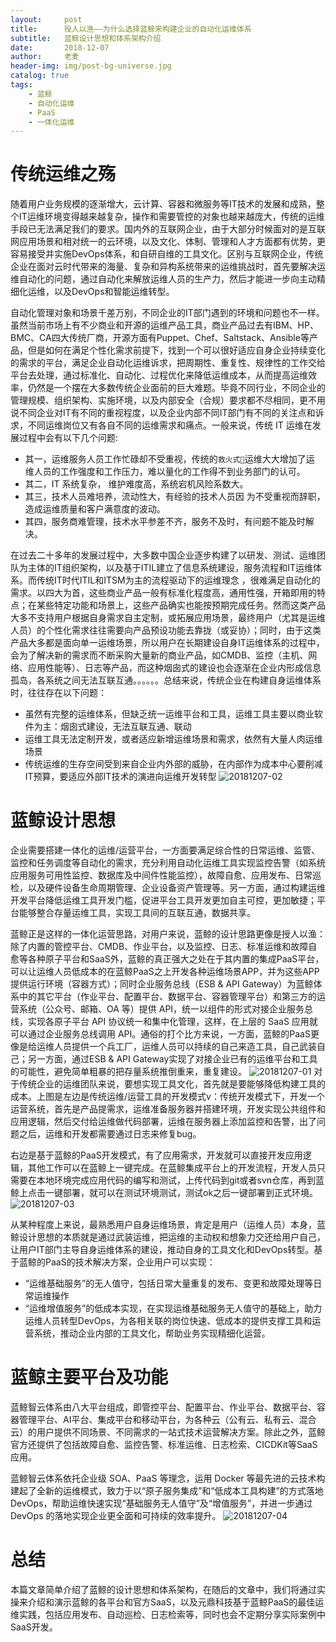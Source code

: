 ```yaml
---
layout:     post
title:      授人以渔——为什么选择蓝鲸来构建企业的自动化运维体系
subtitle:   蓝鲸设计思想和体系架构介绍
date:       2018-12-07
author:     老麦
header-img: img/post-bg-universe.jpg
catalog: true
tags:
    - 蓝鲸
    - 自动化运维
    - PaaS
    - 一体化运维
---
```

# 传统运维之殇

随着用户业务规模的逐渐增大，云计算、容器和微服务等IT技术的发展和成熟，整个IT运维环境变得越来越复杂，操作和需要管控的对象也越来越庞大，传统的运维手段已无法满足我们的要求。国内外的互联网企业，由于大部分时候面对的是互联网应用场景和相对统一的云环境，以及文化、体制、管理和人才方面都有优势，更容易接受并实施DevOps体系，和自研自维的工具文化。区别与互联网企业，传统企业在面对云时代带来的海量、复杂和异构系统带来的运维挑战时，首先要解决运维自动化的问题，通过自动化来解放运维人员的生产力，然后才能进一步向主动精细化运维，以及DevOps和智能运维转型。

自动化管理对象和场景千差万别，不同企业的IT部门遇到的环境和问题也不一样。虽然当前市场上有不少商业和开源的运维产品工具，商业产品过去有IBM、HP、BMC、CA四大传统厂商，开源方面有Puppet、Chef、Saltstack、Ansible等产品，但是如何在满足个性化需求前提下，找到一个可以很好适应自身企业持续变化的需求的平台，满足企业自动化运维诉求，把周期性、重复性、规律性的工作交给平台去处理，通过标准化、自动化、过程优化来降低运维成本，从而提高运维效率，仍然是一个摆在大多数传统企业面前的巨大难题。毕竟不同行业，不同企业的管理规模、组织架构、实施环境，以及内部安全（合规）要求都不尽相同，更不用说不同企业对IT有不同的重视程度，以及企业内部不同IT部门有不同的关注点和诉求，不同运维岗位又有各自不同的运维需求和痛点。一般来说，传统 IT 运维在发展过程中会有以下几个问题:

- 其一，运维服务人员工作忙碌却不受重视，传统的`救火式`运维大大增加了运 维人员的工作强度和工作压力，难以量化的工作得不到业务部门的认可。
- 其二，IT 系统复杂， 维护难度高，系统宕机风险系数大。
- 其三，技术人员难培养，流动性大，有经验的技术人员因 为不受重视而辞职，造成运维质量和客户满意度的波动。
- 其四，服务商难管理，技术水平参差不齐，服务不及时，有问题不能及时解决。

在过去二十多年的发展过程中，大多数中国企业逐步构建了以研发、测试、运维团队为主体的IT组织架构，以及基于ITIL建立了信息系统建设，服务流程和IT运维体系。而传统IT时代ITIL和ITSM为主的流程驱动下的运维理念 ，很难满足自动化的需求。以四大为首，这些商业产品一般有标准化程度高，通用性强，开箱即用的特点；在某些特定功能和场景上，这些产品确实也能按预期完成任务。然而这类产品大多不支持用户根据自身需求自主定制，或拓展应用场景，最终用户（尤其是运维人员）的个性化需求往往需要向产品预设功能去靠拢（或妥协）；同时，由于这类产品大多都是面向单一运维场景，所以用户在长期建设自身IT运维体系的过程中，会为了解决新的需求而不断采购大量新的商业产品，如CMDB、监控（主机、网络、应用性能等）、日志等产品，而这种烟囱式的建设也会逐渐在企业内形成信息孤岛，各系统之间无法互联互通。。。。。。总结来说，传统企业在构建自身运维体系时，往往存在以下问题：

- 虽然有完整的运维体系，但缺乏统一运维平台和工具，运维工具主要以商业软件为主：烟囱式建设，无法互联互通、联动
- 运维工具无法定制开发，或者适应新增运维场景和需求，依然有大量人肉运维场景
- 传统运维的生存空间受到来自企业内外部的威胁，在内部作为成本中心要削减IT预算，要适应外部IT技术的演进向运维开发转型
![20181207-02](http://img.yuandingit.com/20181207-02.png)

# 蓝鲸设计思想

企业需要搭建一体化的运维/运营平台，一方面要满足综合性的日常运维、监管、监控和任务调度等自动化的需求，充分利用自动化运维工具实现监控告警（如系统应用服务可用性监控、数据库及中间件性能监控），故障自愈、应用发布、日常巡检，以及硬件设备生命周期管理、企业设备资产管理等。另一方面，通过构建运维开发平台降低运维工具开发门槛，促进平台工具开发更加自主可控，更加敏捷；平台能够整合存量运维工具，实现工具间的互联互通，数据共享。

蓝鲸正是这样的一体化运营思路，对用户来说，蓝鲸的设计思路更像是授人以渔：除了内置的管控平台、CMDB、作业平台，以及监控、日志、标准运维和故障自愈等各种原子平台和SaaS外，蓝鲸的真正强大之处在于其内置的集成PaaS平台，可以让运维人员低成本的在蓝鲸PaaS之上开发各种运维场景APP，并为这些APP提供运行环境（容器方式）；同时企业服务总线（ESB & API Gateway）为蓝鲸体系中的其它平台（作业平台、配置平台、数据平台、容器管理平台）和第三方的运营系统（公众号、邮箱、OA 等）提供 API，统一以组件的形式对接企业服务总线，实现各原子平台 API 协议统一和集中化管理，这样，在上层的 SaaS 应用就可以通过企业服务总线调用 API。通俗的打个比方来说，一方面，蓝鲸的PaaS更像是给运维人员提供一个兵工厂，运维人员可以持续的自己来造工具，自己武装自己；另一方面，通过ESB & API Gateway实现了对接企业已有的运维平台和工具的可能性，避免简单粗暴的把存量系统推倒重来，重复建设。
![20181207-01](http://img.yuandingit.com/20181207-01.png)
对于传统企业的运维团队来说，要想实现工具文化，首先就是要能够降低构建工具的成本。上图是左边是传统运维/运营工具的开发模式v：传统开发模式下，开发一个运营系统，首先是产品提需求，运维准备服务器并搭建环境，开发实现公共组件和应用逻辑，然后交付给运维做代码部署，运维在服务器上添加监控和告警，出了问题之后，运维和开发都需要通过日志来修复bug。

右边是基于蓝鲸的PaaS开发模式，有了应用需求，开发就可以直接开发应用逻辑，其他工作可以在蓝鲸上一键完成。在蓝鲸集成平台上的开发流程，开发人员只需要在本地环境完成应用代码的编写和测试，上传代码到git或者svn仓库，再到蓝鲸上点击一键部署，就可以在测试环境测试，测试ok之后一键部署到正式环境。
![20181207-03](http://img.yuandingit.com/20181207-03.png)

从某种程度上来说，最熟悉用户自身运维场景，肯定是用户（运维人员）本身，蓝鲸设计思想的本质就是通过武装运维，把运维的主动权和想象力交还给用户自己，让用户IT部门主导自身运维体系的建设，推动自身的工具文化和DevOps转型。基于蓝鲸的PaaS的技术解决方案，企业用户可以实现：

- “运维基础服务”的无人值守，包括日常大量重复的发布、变更和故障处理等日常运维操作
- “运维增值服务”的低成本实现，在实现运维基础服务无人值守的基础上，助力运维人员转型DevOps，为各相关联的岗位快速、低成本的提供支撑工具和运营系统，推动企业内部的工具文化，帮助业务实现精细化运营。

# 蓝鲸主要平台及功能

蓝鲸智云体系由八大平台组成，即管控平台、配置平台、作业平台、数据平台、容器管理平台、AI平台、集成平台和移动平台，为各种云（公有云、私有云、混合云）的用户提供不同场景、不同需求的一站式技术运营解决方案。除此之外，蓝鲸官方还提供了包括故障自愈、监控告警、标准运维、日志检索、CICDKit等SaaS应用。

蓝鲸智云体系依托企业级 SOA、PaaS 等理念，运用 Docker 等最先进的云技术构建起了全新的运维模式，致力于以“原子服务集成”和“低成本工具构建”的方式落地 DevOps，帮助运维快速实现“基础服务无人值守”及“增值服务”，并进一步通过 DevOps 的落地实现企业更全面和可持续的效率提升。
![20181207-04](http://img.yuandingit.com/20181207-04.png)

# 总结

本篇文章简单介绍了蓝鲸的设计思想和体系架构，在随后的文章中，我们将通过实操来介绍和演示蓝鲸的各平台和官方SaaS，以及元鼎科技基于蓝鲸PaaS的最佳运维实践，包括应用发布、自动巡检、日志检索等，同时也会不定期分享实际案例中SaaS开发。